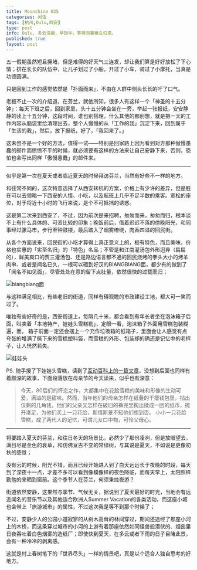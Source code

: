 ```yaml
---
title: Moonshine 035
categories: 闲话
tags: [杭州,Oulu,西安]
type: post
info: Oulu, 多云清晨，早饭毕，等待同事租车归来。 
published: true
layout: post
---
```


五一假期虽然短且拥堵，但是难得的好天气三连发，却让我们算是好好放松了下心情；排在长长的队伍中，让儿子划过了小船，开过了小车，骑过了小摩托，当真是功德圆满。

只是回到工作的感觉依然是「扑面而来」，不由在人群中侧头长长的吁了口气。

老板不止一次的介绍道，在芬兰，就他所知，很多人有这样一个「神圣的十五分钟」：每天下班之后，回到家里，头十五分钟会坐在一旁，举起一张报纸，安安静静的读上十五分钟，这段时间，谁也别搭理，什么其他的都别想，就是把一天的工作内容从脑袋里给清理出去，整个人慢慢的从「工作的我」沉淀下来，回到属于「生活的我」，然后，放下报纸，好了，「我回来了。」

这未尝不是一个好的方法，值得一试——特别是回家路上因为看到对方那种傲慢愚蠢的邮件而愤愤不平的时候，就必须要有这样的方法来让自己安静下来，否则，恐怕也会写出同样「傲慢愚蠢」的邮件来。

---

似乎是第一次在夏天或者临近夏天的时候拜访芬兰，当然有好些不一样的地方。

和往常不同的，这次特意选择了从西安转机的方案，价格上有少许的差异，但是胜在可以去领略一下西安的人情、小吃，以及航班上几乎不足半数的乘客。宽松的座位，对于将近十小时的飞行来说，是个不可抵挡的诱惑。

这是第二次来到西安了，不过，因为前次是来招聘，匆匆而来，匆匆而归，根本谈不上有什么具体的、可资比较的印象；晚饭前后，借着迟迟不落的傍晚阳光，和同事经过骡马市，步行至钟鼓楼，最后踏入了烟雾缭绕，肉香四溢的回民街。

从各个方面说来，回民街的小吃才算得上真正意义上的，极有特色，而且美味，价格也实惠的「实至名归」的「特色」名品；不管是和江南灌汤包外形迥异（扁扁的），鲜美爽口的贾三灌汤包、还是路边语言都不通的回民烧烤的拳头大小的烤羊肉串、或者是闻名已久，一根可以砸到好汉的BIANGBIANG面，都少有的做到了「闻名不如见面」，尽管处处在意的留下点肚量，依然很快的过载而归；

![biangbiang面](http://f.hiphotos.baidu.com/zhidao/wh%3D600%2C800/sign=0e3d0a9f15ce36d3a2518b360ac316bf/86d6277f9e2f07087db0dc45e924b899a901f23a.jpg)

与这种满足相比，有些老旧的街道，同样有碍观瞻的市政建设工地，都大可一笑而过了。

唯独有些好奇的是，西安街道上，每隔几十米，都会看到有年长者坐在泡沫箱子后面，叫卖着「本地特产，娃娃头雪糕勒」，定眼一看，泡沫箱子外面用雪糕包装糊遍，而， 箱子前面一定还会摆上一个充作垃圾箱的纸箱子，里面会让人感觉有点夸张的堆满了撕下来的雪糕塑料袋，而雪糕的外形、包装却的确还是记忆中的老样子，让人恍然若失。

![娃娃头](http://a0.att.hudong.com/06/22/01200000024415134394226893337.jpg)

PS. 随手搜了下娃娃头雪糕，读到了[互动百科上的一篇文章](http://www.baike.com/wiki/%E8%8A%B1%E8%84%B8%E9%9B%AA%E7%B3%95?prd=so_1_doc)，没想到后面也同样有着颇深的故事，下面段落放在母亲节的今天读来，似乎也有深意：

> 今天，80后们的怀恋之作，大都集中在花脸雪糕的美味和形像的生动可爱，满溢的是甜味。然而，当年他们的母亲怎样在纸叠的干瘪钱包里，拈出仅剩的几角钱，他们的父亲又怎样在破旧的裤兜里掏出揉成一团的纸币，摊开凑足，为他们买上一只花脸，斯情斯景不知他们想到否。 
> 小小一只花脸雪糕，成了两代人的记忆，可谓儿女口中物，可怜父母心。

---

将要踏入夏天的芬兰，和往日冬天的场景比，必然少了那份凌冽，但是放眼望去，满目尽是金色的衰草，和仿佛亘古不变的常绿树，与其说是夏天，不如说是更像初秋的感觉；

没有云的时候，阳光不错，而且已经开始进入到了白天远远长于夜晚的时段，每天到了深夜十一点，才差不多可以看到像模像样的夜色降临，而每天早上，太阳照样勤勉的来晒到窗前。这个季节人在芬兰，何须秉烛夜游？

街道依然安静，这果然与季节、气候无关，据说到了夏天最好的时光，当地会有远近闻名的音乐节以及其他适合欧洲人Summer Vacation的各类活动，而这座小城也会带上「旅游城市」的属性，不过这次我是等不到那个时候了；

不过，安静少人的公园小道寂寥的从树木高耸的林间穿过，期间还途经了那座小河上的木桥，而这条穿过城市的小河的上游有着那座依然如同怪兽般潜伏的、烟囱里日夜吞吐着白色烟雾的造纸厂；即使快到夏天，在多云或者下雨的日子目睹此景，会有一种冷冷的剥离感。

这就是村上春树笔下的「世界尽头」一样的情景吧，真是以个适合人独自思考的好地方。




